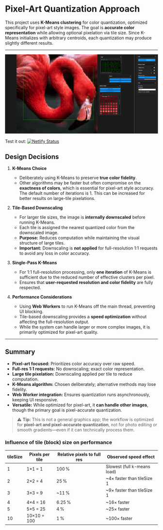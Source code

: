 # Pixel-Art Quantization Approach

This project uses **K-Means clustering** for color quantization, optimized specifically for pixel-art style images. The goal is **accurate color representation** while allowing optional pixelation via tile size.
Since K-Means initializes with arbitrary centroids, each quantization may produce slightly different results.

---
![Screenshot of Pixel-Art Quantization UI](./pixelator.png)

Test it out:
[![Netlify Status](https://api.netlify.com/api/v1/badges/25bc2fa9-a036-45b2-bab8-bfd5e61398c9/deploy-status)](https://pixelatorrr.netlify.app/)

## Design Decisions

1. **K-Means Choice**
   - Deliberately using K-Means to preserve **true color fidelity**.
   - Other algorithms may be faster but often compromise on the **exactness of colors**, which is essential for pixel-art style accuracy.
   The default number of iterations is 1. This can be increased for better results on large-tile pixelations.

2. **Tile-Based Downscaling**
   - For larger tile sizes, the image is **internally downscaled** before running K-Means.
   - Each tile is assigned the nearest quantized color from the downscaled image.
   - **Purpose:** Reduces computation while maintaining the visual structure of large tiles.
   - **Important:** Downscaling is **not applied** for full-resolution 1:1 requests to avoid any loss in color accuracy.

3. **Single-Pass K-Means**
   - For 1:1 full-resolution processing, only **one iteration** of K-Means is sufficient due to the reduced number of effective clusters per pixel.
   - Ensures that **user-requested resolution and color fidelity** are fully respected.

4. **Performance Considerations**
   - Using **Web Workers** to run K-Means off the main thread, preventing UI blocking.
   - Tile-based downscaling provides a **speed optimization** without affecting the full-resolution output.
   - While the system can handle larger or more complex images, it is primarily optimized for pixel-art quality.

---

## Summary

- **Pixel-art focused:** Prioritizes color accuracy over raw speed.
- **Full-res 1:1 requests:** No downscaling; exact color representation.
- **Large tile pixelation:** Downscaling applied per tile to reduce computation.
- **K-Means algorithm:** Chosen deliberately; alternative methods may lose fidelity.
- **Web Worker integration:** Ensures quantization runs asynchronously, keeping UI responsive.
- **Versatile:** While optimized for pixel-art, it **can handle other images**, though the primary goal is pixel-accurate quantization.

> ⚠️ **Tip:** This is not a general graphics app; the workflow is optimized for **pixel-art and pixel-accurate quantization**, not for photo editing or smooth gradients—even if it can technically process them.

### Influence of tile (block) size on performance
| tileSize | Pixels per tile | Relative pixels to full res | Observed speed effect       |
| -------- | --------------- | --------------------------- | --------------------------- |
| 1        | 1×1 = 1         | 100 %                       | Slowest (full k-means load) |
| 2        | 2×2 = 4         | 25 %                        | \~4× faster than tileSize 1 |
| 3        | 3×3 = 9         | \~11 %                      | \~9× faster than tileSize 1 |
| 4        | 4×4 = 16        | 6.25 %                      | \~16× faster                |
| 5        | 5×5 = 25        | 4 %                         | \~25× faster                |
| 10       | 10×10 = 100     | 1 %                         | \~100× faster               |
